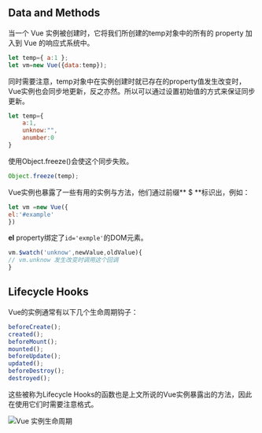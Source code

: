 ## Data and Methods

当一个 Vue 实例被创建时，它将我们所创建的temp对象中的所有的 property 加入到 Vue 的响应式系统中。

```js
let temp={ a:1 };
let vm=new Vue({data:temp});
```
同时需要注意，temp对象中在实例创建时就已存在的property值发生改变时，Vue实例也会同步地更新，反之亦然。所以可以通过设置初始值的方式来保证同步更新。

```js
let temp={
	a:1,
	unknow:"",
	anumber:0
}
```

使用Object.freeze()会使这个同步失败。

```js
Object.freeze(temp);
```

Vue实例也暴露了一些有用的实例与方法，他们通过前缀** $ **标识出，例如：

```js
let vm =new Vue({
el:'#example'
})
```

**el** property绑定了`id='exmple'`的DOM元素。

```js
vm.$watch('unknow',newValue,oldValue){
// vm.unknow 发生改变时调用这个回调
}
```

## Lifecycle Hooks

Vue的实例通常有以下几个生命周期钩子：

```js
beforeCreate();
created();
beforeMount();
mounted();
beforeUpdate();
updated();
beforeDestroy();
destroyed();
```

这些被称为Lifecycle Hooks的函数也是上文所说的Vue实例暴露出的方法，因此在使用它们时需要注意格式。

![Vue 实例生命周期](https://cn.vuejs.org/images/lifecycle.png)
